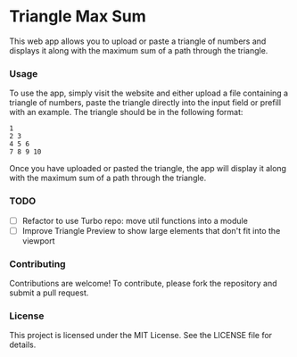 # Triangle Max Sum

This web app allows you to upload or paste a triangle of numbers and displays it along with the maximum sum of a path through the triangle.

### Usage

To use the app, simply visit the website and either upload a file containing a triangle of numbers, paste the triangle directly into the input field or prefill with an example. The triangle should be in the following format:

```
1
2 3
4 5 6
7 8 9 10
```

Once you have uploaded or pasted the triangle, the app will display it along with the maximum sum of a path through the triangle.

### TODO

- [ ] Refactor to use Turbo repo: move util functions into a module
- [ ] Improve Triangle Preview to show large elements that don't fit into the viewport

### Contributing

Contributions are welcome! To contribute, please fork the repository and submit a pull request.

### License

This project is licensed under the MIT License. See the LICENSE file for details.

